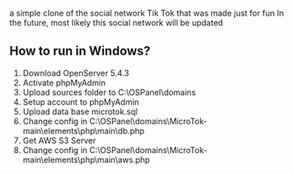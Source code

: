a simple clone of the social network Tik Tok that was made just for fun
In the future, most likely this social network will be updated
## How to run in Windows?
1) Download OpenServer 5.4.3
2) Activate phpMyAdmin
3) Upload sources folder to C:\OSPanel\domains
4) Setup account to phpMyAdmin
5) Upload data base microtok.sql
6) Change config in C:\OSPanel\domains\MicroTok-main\elements\php\main\db.php
7) Get AWS S3 Server
8) Change config in C:\OSPanel\domains\MicroTok-main\elements\php\main\aws.php
